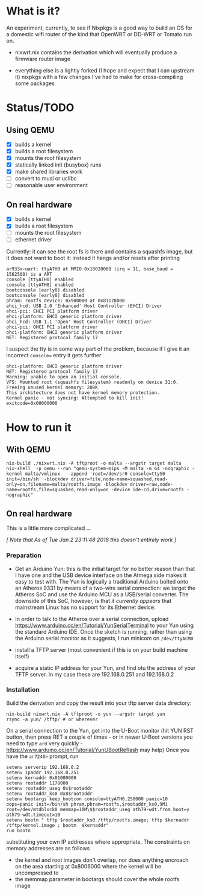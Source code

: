 # What is it?

An experiment, currently, to see if Nixpkgs is a good way to build an
OS for a domestic wifi router of the kind that OpenWRT or DD-WRT or
Tomato run on.

* nixwrt.nix contains the derivation which will eventually produce a
  firmware router image
  
* everything else is a lightly forked (I hope and expect that I can
  upstream it) nixpkgs with a few changes I've had to make for
  cross-compiling some packages

# Status/TODO

## Using QEMU

- [x] builds a kernel
- [x] builds a root filesystem
- [x] mounts the root filesystem
- [x] statically linked init (busybox) runs
- [x] make shared libraries work
- [ ] convert to musl or uclibc
- [ ] reasonable user environment

## On real hardware

- [x] builds a kernel
- [x] builds a root filesystem
- [ ] mounts the root filesystem
- [ ] ethernet driver

Currently: it can see the root fs is there and contains a squashfs
image, but it does not want to boot it: instead it hangs and/or resets
after printing

```
ar933x-uart: ttyATH0 at MMIO 0x18020000 (irq = 11, base_baud = 1562500) is a ART
console [ttyATH0] enabled
console [ttyATH0] enabled
bootconsole [early0] disabled
bootconsole [early0] disabled
phram: rootfs device: 0x900000 at 0x81178000
ehci_hcd: USB 2.0 'Enhanced' Host Controller (EHCI) Driver
ehci-pci: EHCI PCI platform driver
ehci-platform: EHCI generic platform driver
ohci_hcd: USB 1.1 'Open' Host Controller (OHCI) Driver
ohci-pci: OHCI PCI platform driver
ohci-platform: OHCI generic platform driver
NET: Registered protocol family 17
```

I suspect the tty is in some way part of the problem, because if I
give it an incorrect `console=` entry it gets further


```
ohci-platform: OHCI generic platform driver
NET: Registered protocol family 17
Warning: unable to open an initial console.
VFS: Mounted root (squashfs filesystem) readonly on device 31:0.
Freeing unused kernel memory: 208K
This architecture does not have kernel memory protection.
Kernel panic - not syncing: Attempted to kill init! exitcode=0x00000000
```


# How to run it

## With QEMU

    nix-build ./nixwrt.nix -A tftproot -o malta --argstr target malta
    nix-shell  -p qemu --run "qemu-system-mips -M malta -m 64 -nographic -kernel malta/vmlinux   -append 'root=/dev/sr0 console=ttyS0 init=/bin/sh' -blockdev driver=file,node-name=squashed,read-only=on,filename=malta/rootfs.image -blockdev driver=raw,node-name=rootfs,file=squashed,read-only=on -device ide-cd,drive=rootfs -nographic" 


## On real hardware

This is a little more complicated ...

_[ Note that As of Tue Jan  2 23:11:48 2018 this doesn't entirely work ]_

### Preparation

* Get an Arduino Yun: this is the initial target for no better reason
than that I have one and the USB device interface on the Atmega side
makes it easy to test with.  The Yun is logically a traditional
Arduino bolted onto an Atheros 9331 by means of a two-wire serial
connection: we target the Atheros SoC and use the Arduino MCU as a
USB/serial converter.  The downside of this SoC, however, is that _it
currently appears_ that mainstream Linux has no support for its
Ethernet device.

* In order to talk to the Atheros over a serial connection, upload
https://www.arduino.cc/en/Tutorial/YunSerialTerminal to your Yun using
the standard Arduino IDE.  Once the sketch is running, rather than
using the Arduino serial monitor as it suggests, I run minicom on
`/dev/ttyACM0`

* install a TFTP server (most convenient if this is on your build
machine itself)

* acquire a static IP address for your Yun, and find otu the address of
your TFTP server.  In my case these are 192.168.0.251 and 192.168.0.2

### Installation

Build the derivation and copy the result into your tftp server data
directory:

    nix-build nixwrt.nix -A tftproot -o yun --argstr target yun
    rsync -a yun/ /tftp/ # or wherever

On a serial connection to the Yun, get into the U-Boot monitor
(hit YUN RST button, then press RET a couple of times - or in newer
U-Boot versions you need to type `ard` very quickly -
https://www.arduino.cc/en/Tutorial/YunUBootReflash may help)
Once you have the `ar7240>` prompt, run

    setenv serverip 192.168.0.2 
    setenv ipaddr 192.168.0.251 
    setenv kernaddr 0x81000000
    setenv rootaddr 1178000
    setenv rootaddr_useg 0x$rootaddr
    setenv rootaddr_ks0 0x8$rootaddr
    setenv bootargs keep_bootcon console=ttyATH0,250000 panic=10 oops=panic init=/bin/sh phram.phram=rootfs,$rootaddr_ks0,9Mi root=/dev/mtdblock0 memmap=10M\$$rootaddr_useg ath79-wdt.from_boot=y ath79-wdt.timeout=10
    setenv bootn " tftp $rootaddr_ks0 /tftp/rootfs.image; tftp $kernaddr /tftp/kernel.image ; bootm  $kernaddr"
    run bootn
    
substituting your own IP addresses where appropriate.  The constraints
on memory addresses are as follows

* the kernel and root images don't overlap, nor does anything encroach
  on the area starting at 0x8006000 where the kernel will be
  uncompressed to
* the memmap parameter in bootargs should cover the whole rootfs image




